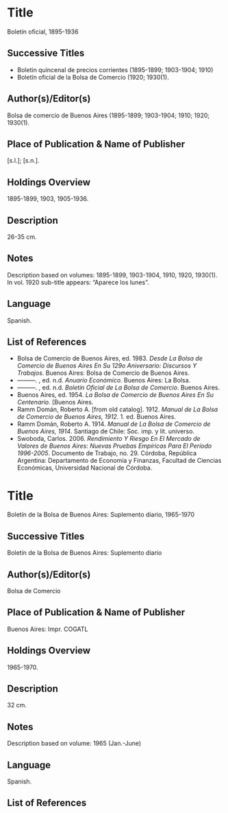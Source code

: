 # Title
Boletín oficial, 1895-1936

## Successive Titles
* Boletin quincenal de precios corrientes (1895-1899; 1903-1904; 1910)
* Boletín oficial de la Bolsa de Comercio (1920; 1930(1). 

## Author(s)/Editor(s)
Bolsa de comercio de Buenos Aires (1895-1899; 1903-1904; 1910; 1920; 1930(1). 

## Place of Publication & Name of Publisher
[s.l.];  [s.n.]. 

## Holdings Overview
1895-1899, 1903, 1905-1936.

## Description
26-35 cm.

## Notes
Description based on volumes: 1895-1899, 1903-1904, 1910, 1920, 1930(1). In vol. 1920 sub-title appears: “Aparece los lunes”.

## Language
Spanish.

## List of References
* Bolsa de Comercio de Buenos Aires, ed. 1983. *Desde La Bolsa de Comercio de Buenos Aires En Su 129o Aniversario: Discursos Y Trabajos*. Buenos Aires: Bolsa de Comercio de Buenos Aires.
* ———. , ed. n.d. *Anuario Económico*. Buenos Aires: La Bolsa.
* ———. , ed. n.d. *Boletín Oficial de La Bolsa de Comercio*. Buenos Aires.
* Buenos Aires, ed. 1954. *La Bolsa de Comercio de Buenos Aires En Su Centenario*. [Buenos Aires.
* Ramm Domán, Roberto A. [from old catalog]. 1912. *Manual de La Bolsa de Comercio de Buenos Aires, 1912*. 1. ed. Buenos Aires.
* Ramm Domán, Roberto A. 1914. *Manual de La Bolsa de Comercio de Buenos Aires, 1914*. Santiago de Chile: Soc. imp. y lit. universo.
* Swoboda, Carlos. 2006. *Rendimiento Y Riesgo En El Mercado de Valores de Buenos Aires: Nuevas Pruebas Empíricas Para El Período 1996-2005*. Documento de Trabajo, no. 29. Córdoba, República Argentina: Departamento de Economía y Finanzas, Facultad de Ciencias Económicas, Universidad Nacional de Córdoba.

# Title
Boletín de la Bolsa de Buenos Aires: Suplemento diario, 1965-1970

## Successive Titles
Boletín de la Bolsa de Buenos Aires: Suplemento diario

## Author(s)/Editor(s)
Bolsa de Comercio

## Place of Publication & Name of Publisher
Buenos Aires: Impr. COGATL

## Holdings Overview
1965-1970.

## Description
32 cm.

## Notes
Description based on volume: 1965 (Jan.-June)

## Language
Spanish.
## List of References

